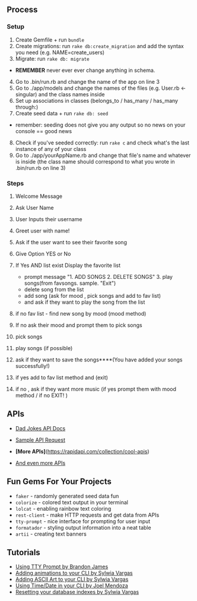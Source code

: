 ## Process

### Setup
1. Create Gemfile + run `bundle`
2. Create migrations: run `rake db:create_migration` and add the syntax you need (e.g. NAME=create_users)
3. Migrate: run `rake db: migrate`
* **REMEMBER** never ever ever change anything in schema.
4. Go to .bin/run.rb and change the name of the app on line 3
5. Go to ./app/models and change the names of the files (e.g. User.rb <- singular) and the class names inside
6. Set up associations in classes (belongs_to / has_many / has_many through:)
7. Create seed data + run `rake db: seed`
* remember: seeding does not give you any output so no news on your console == good news
8. Check if you've seeded correctly: run `rake c` and check what's the last instance of any of your class
9. Go to ./app/yourAppName.rb and change that file's name and whatever is inside (the class name should correspond to what you wrote in .bin/run.rb on line 3)

### Steps
1. Welcome Message
2. Ask User Name
3. User Inputs their username
4. Greet user with name!
5. Ask if the user want to see their favorite song  
6. Give Option YES or No
7. If Yes AND list exist Display the favorite list
   - prompt message "1. ADD SONGS 2. DELETE SONGS" 3. play songs(from favsongs. sample. "Exit")
   - delete song from the list
   - add song (ask for mood , pick songs and add to fav list)
   - and ask if they want to play the song from the list
8. if no fav list - find new song by mood (mood method)

9. If no ask their mood and prompt them to pick songs
10.  pick songs
11. play songs (if possible)
12. ask if they want to save the songs****(You have added your songs successfully!)
13. if yes add to fav list method and (exit)
14. if no , ask if they want more music
    (if yes prompt them with mood method / if no EXIT! )


## APIs

- [Dad Jokes API Docs](https://icanhazdadjoke.com/api)
- [Sample API Request](https://icanhazdadjoke.com/api#fetch-a-random-dad-joke)

- **[More APIs]**(https://rapidapi.com/collection/cool-apis)
- [And even more APIs](https://medium.com/@vicbergquist/18-fun-apis-for-your-next-project-8008841c7be9)

## Fun Gems For Your Projects
- `faker` - randomly generated seed data fun
- `colorize` - colored text output in your terminal
- `lolcat` - enabling rainbow text coloring
- `rest-client` - make HTTP requests and get data from APIs
- `tty-prompt` - nice interface for prompting for user input
- `formatador` - styling output information into a neat table
- `artii` - creating text banners

## Tutorials
- [Using TTY Prompt by Brandon James](https://medium.com/@brandonj2858/benefits-of-using-tty-prompt-for-my-first-project-e5cfbc598a62)
- [Adding animations to your CLI by Sylwia Vargas](https://medium.com/better-programming/add-an-animation-or-a-giph-to-your-ruby-cli-29952e8c46ea)
- [Adding ASCII Art to your CLI by Sylwia Vargas](https://medium.com/@sylwiavargas/adding-pictures-to-your-ruby-cli-4252b89823a)
- [Using Time/Date in your CLI by Joel Mendoza](https://medium.com/@joelmendza173/ruby-date-time-for-dummies-9f45518bab64)
- [Resetting your database indexes by Sylwia Vargas]()
